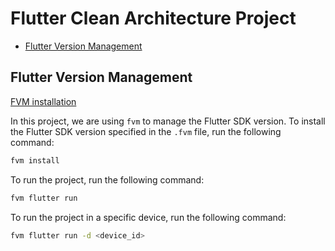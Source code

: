 # Flutter Clean Architecture Project

- [Flutter Version Management](#flutter-version-management)



## Flutter Version Management

[FVM installation](https://fvm.app/documentation/getting-started/installation)

In this project, we are using `fvm` to manage the Flutter SDK version. To install the Flutter SDK version specified in the `.fvm` file, run the following command:

```bash
fvm install
```

To run the project, run the following command:

```bash
fvm flutter run
```

To run the project in a specific device, run the following command:

```bash
fvm flutter run -d <device_id>
```